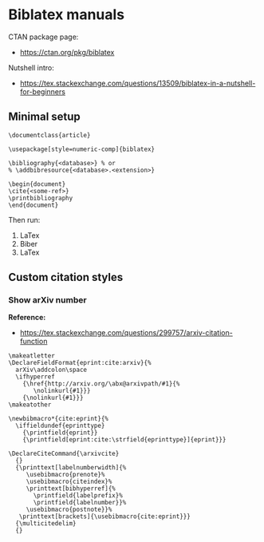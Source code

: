 # Biblatex manuals

CTAN package page: 
- https://ctan.org/pkg/biblatex

Nutshell intro:
- https://tex.stackexchange.com/questions/13509/biblatex-in-a-nutshell-for-beginners


## Minimal setup

~~~~
\documentclass{article}

\usepackage[style=numeric-comp]{biblatex}

\bibliography{<database>} % or
% \addbibresource{<database>.<extension>}

\begin{document}
\cite{<some-ref>}
\printbibliography
\end{document}
~~~~

Then run:

1. LaTex
2. Biber
3. LaTex

## Custom citation styles


### Show arXiv number

**Reference:**
- https://tex.stackexchange.com/questions/299757/arxiv-citation-function

~~~~
\makeatletter
\DeclareFieldFormat{eprint:cite:arxiv}{%
  arXiv\addcolon\space
  \ifhyperref
    {\href{http://arxiv.org/\abx@arxivpath/#1}{%
       \nolinkurl{#1}}}
    {\nolinkurl{#1}}}
\makeatother

\newbibmacro*{cite:eprint}{%
  \iffieldundef{eprinttype}
    {\printfield{eprint}}
    {\printfield[eprint:cite:\strfield{eprinttype}]{eprint}}}

\DeclareCiteCommand{\arxivcite}
  {}
  {\printtext[labelnumberwidth]{%
     \usebibmacro{prenote}%
     \usebibmacro{citeindex}%
     \printtext[bibhyperref]{%
       \printfield{labelprefix}%
       \printfield{labelnumber}}%
     \usebibmacro{postnote}}%
   \printtext[brackets]{\usebibmacro{cite:eprint}}}
  {\multicitedelim}
  {}
~~~~
